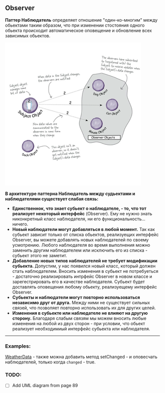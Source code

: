 ## Observer

<strong>Паттер Наблюдатель</strong> определяет отношение "один-ко-многим" между обьектами таким образом, что при изменении стостояния одного обьекта происходит автоматическое оповещение и обновление всех зависимых обьектов. 

![Observer](./../src/Observer/Example1/observer.png)

<strong>В архитектуре паттерна Наблюдатель между судьектами и наблюдателями существует слабая связь:</strong>
- <strong>Единственнок, что знает субьект о наблюдателе, - то, что тот реализует некоторый интерфейс</strong> (Observer). Ему не нужно знать никонкретный класс наблюдателя, ни его функциональность... ничего.
- <strong>Новый наблюдатели могут добавляться в любой момент.</strong> Так как субьект зависит только от списка обьектов, реализуещих интерфейс Observer, вы можете добавлять новых наблюдателей по своему усмотрению. Любого наблюдателя во время выполнения можно заменить другим наблюдателем или исключить его из списка - субьект этого не заметит.
- <strong>Добавление новых типов наблюдателей не требует модификации субьекта. </strong> Допустим, у нас появился новый класс, который должен стать наблюдателем. Вносить изменения в субьект не потребуеться - достаточно реализировать интрфейс Observer в новом классе и зарегестрировать его в качестве наблюдателя. Субьект будет доставлять оповещения любому обьекту, реализуещему интерфейс Observer.
- <strong>Субьекты и наблюдатели могут повторно использоваться независимо друг от друга.</strong> Между ними не существует сильных связей, что позволяет повторно использовать их для других целей.
- <strong>Изменения в субьекте или наблюдателе не влияют на другую сторону.</strong> Благодаря слабым связям мы можем вносить любые изменения на любой из двух сторон - при условии, что обьект реализует необходимиый интерфейс субьекта или наблюдателя.

-------------------

### Examples:

[WeatherData](./../src/Observer/Example1) - также можна добавить метод setChanged - и оповесчать наблюдателей, только когда `changed` - true.

### TODO:
- [ ] Add UML diagram from page 89

